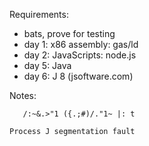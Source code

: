 
Requirements:

 - bats, prove for testing
 - day 1: x86 assembly: gas/ld
 - day 2: JavaScripts: node.js
 - day 5: Java
 - day 6: J 8 (jsoftware.com)

Notes:

```
   /:~&.>"1 ({.;#)/."1~ |: t

Process J segmentation fault
```
